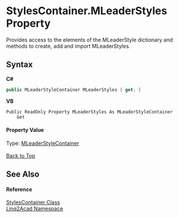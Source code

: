 # StylesContainer.MLeaderStyles Property 
 

Provides access to the elements of the MLeaderStyle dictionary and methods to create, add and import MLeaderStyles.

## Syntax

**C#**<br />
``` C#
public MLeaderStyleContainer MLeaderStyles { get; }
```

**VB**<br />
``` VB
Public ReadOnly Property MLeaderStyles As MLeaderStyleContainer
	Get
```


#### Property Value
Type: <a href="T_Linq2Acad_MLeaderStyleContainer.md#MLeaderStyleContainer-Class">MLeaderStyleContainer</a>
<br/><br/><a href="#StylesContainerMLeaderStyles-Property">Back to Top</a>

## See Also


#### Reference
<a href="T_Linq2Acad_StylesContainer.md#StylesContainer-Class">StylesContainer Class</a><br /><a href="N_Linq2Acad.md#Linq2Acad-Namespace">Linq2Acad Namespace</a><br />
